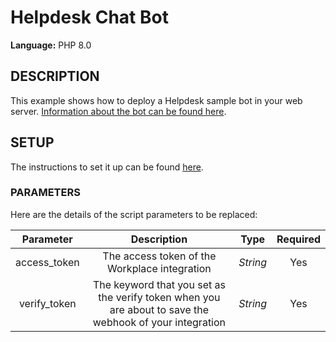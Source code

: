 # Helpdesk Chat Bot
  
**Language:** PHP 8.0

## DESCRIPTION
This example shows how to deploy a Helpdesk sample bot in your web server. [Information about the bot can be found here](https://www.workplace.com/resources/tech/integrations/helpdesk-bot).

## SETUP
The instructions to set it up can be found [here](https://www.workplace.com/resources/tech/integrations/helpdesk-bot).

### PARAMETERS
Here are the details of the script parameters to be replaced:

   | Parameter         | Description                                                |  Type           |  Required    | 
   |:-----------------:|:----------------------------------------------------------:|:---------------:|:------------:|
   | access_token      |  The access token of the Workplace integration             | _String_ | Yes |
   | verify_token      |  The keyword that you set as the verify token when you are about to save the webhook of your integration          | _String_ | Yes |
